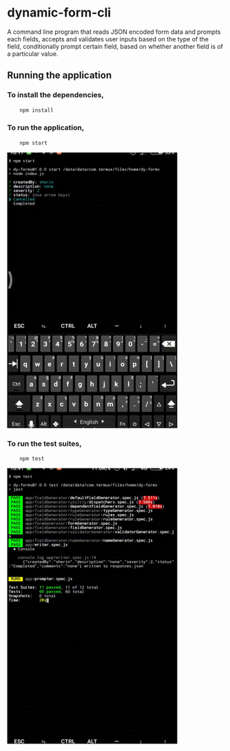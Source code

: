 # dynamic-form-cli
A command line program that reads JSON encoded form data and prompts each fields, accepts and validates user inputs based on the type of the field, conditionally prompt certain field, based on whether another field is of a particular value. 

## Running the application

### To install the dependencies,

```javascript
    npm install
```

### To run the application,

```javascript
    npm start
```
![](https://github.com/Jkob-Jacob/dynamic-form-cli/blob/new/gifs/run.gif)

### To run the test suites,

```javascript
    npm test
```
![](https://github.com/Jkob-Jacob/dynamic-form-cli/blob/new/gifs/test.gif)
